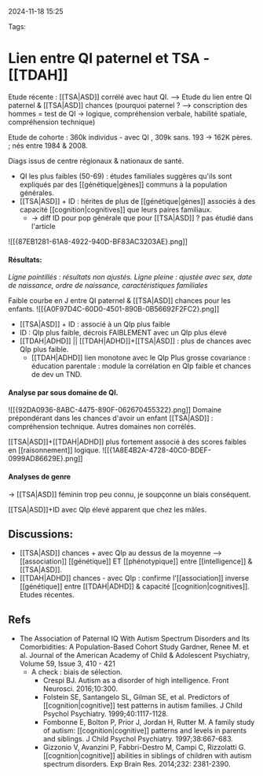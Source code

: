 2024-11-18 15:25


Tags:

# Lien entre QI paternel et TSA - [[TDAH]]

Etude récente : [[TSA|ASD]] corrélé avec haut QI. --> Etude du lien entre QI paternel & [[TSA|ASD]] chances (pourquoi paternel ? --> conscription des hommes = test de QI
		-> logique, compréhension verbale, habilité spatiale, compréhension technique)

Etude de cohorte : 360k individus - avec QI , 309k sans. 193 -> 162K pères. ; nés entre 1984 & 2008.

Diags issus de centre régionaux & nationaux de santé. 
- QI les plus faibles (50-69) : études familiales suggères qu'ils sont expliqués par des [[génétique|gènes]] communs à la population générales.
- [[TSA|ASD]] + ID : hérites de plus de [[génétique|gènes]] associés à des capacité [[cognition|cognitives]] que leurs paires familiaux.
	- -> diff ID pour pop générale que pour [[TSA|ASD]] ? pas étudié dans l'article

![[{87EB1281-61A8-4922-940D-BF83AC3203AE}.png]]

#### Résultats:

*Ligne pointillés : résultats non ajustés. Ligne pleine : ajustée avec sex, date de naissance, ordre de naissance, caractéristiques familiales* 

Faible courbe en J entre QI paternel & [[TSA|ASD]] chances pour les enfants.
![[{A0F97D4C-60D0-4501-890B-0B56692F2FC2}.png]]
- [[TSA|ASD]] + ID : associé à un QIp plus faible
- ID : QIp plus faible, décrois FAIBLEMENT avec un QIp plus élevé
- [[TDAH|ADHD]] || [[TDAH|ADHD]]+[[TSA|ASD]] : plus de chances avec QIp plus faible.
	- [[TDAH|ADHD]] lien monotone avec le QIp
Plus grosse covariance : éducation parentale : module la corrélation en QIp faible et chances de dev un TND.

#### Analyse par sous domaine de QI.

![[{92DA0936-8ABC-4475-890F-062670455322}.png]]
Domaine prépondérant dans les chances d'avoir un enfant [[TSA|ASD]] : compréhension technique. Autres domaines non corrélés.

[[TSA|ASD]]+[[TDAH|ADHD]] plus fortement associé à des scores faibles en [[raisonnement]] logique.
![[{1A8E4B2A-4728-40C0-BDEF-0999AD86629E}.png]]
#### Analyses de genre
-> [[TSA|ASD]] féminin trop peu connu, je soupçonne un biais conséquent.

[[TSA|ASD]]+ID avec QIp élevé apparent que chez les mâles.

## Discussions:

- [[TSA|ASD]] chances + avec QIp au dessus de la moyenne --> [[association]] [[génétique]] ET [[phénotypique]] entre [[intelligence]] & [[TSA|ASD]].
- [[TDAH|ADHD]] chances - avec QIp : confirme l'[[association]] inverse [[génétique]] entre [[TDAH|ADHD]] & capacité [[cognition|cognitives]]. Etudes récentes. 

## Refs

- The Association of Paternal IQ With Autism Spectrum Disorders and Its Comorbidities: A Population-Based Cohort Study Gardner, Renee M. et al. Journal of the American Academy of Child & Adolescent Psychiatry, Volume 59, Issue 3, 410 - 421
	- A check : biais de sélection.
		- Crespi BJ. Autism as a disorder of high intelligence. Front Neurosci. 2016;10:300.
		- Folstein SE, Santangelo SL, Gilman SE, et al. Predictors of [[cognition|cognitive]] test patterns in autism families. J Child Psychol Psychiatry. 1999;40:1117-1128.
		- Fombonne E, Bolton P, Prior J, Jordan H, Rutter M. A family study of autism: [[cognition|cognitive]] patterns and levels in parents and siblings. J Child Psychol Psychiatry. 1997;38:667-683.
		- Gizzonio V, Avanzini P, Fabbri-Destro M, Campi C, Rizzolatti G. [[cognition|cognitive]] abilities in siblings of children with autism spectrum disorders. Exp Brain Res. 2014;232: 2381-2390.